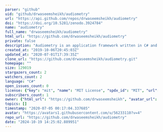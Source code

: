 ```yaml
---
parser: "github"
uid: "github/drwaseemsheikh/audiometry"
url: "https://api.github.com/repos/drwaseemsheikh/audiometry"
doi: "https://doi.org/10.5281/zenodo.3924784"
name: "audiometry"
full_name: "drwaseemsheikh/audiometry"
html_url: "https://github.com/drwaseemsheikh/audiometry"
private: false
description: "Audiometry is an application framework written in C# and based on WPF and .NET that enables accurate digital recording, search, analysis, graphical visualization, and reproduction of human audio-vestibular impairment test data to assist in hearing loss or disability diagnosis."
created_at: "2019-10-06T20:45:03Z"
updated_at: "2020-07-01T17:39:35Z"
clone_url: "https://github.com/drwaseemsheikh/audiometry.git"
homepage: ""
size: 129019
stargazers_count: 2
watchers_count: 2
language: "C#"
open_issues_count: 0
license: {"key": "mit", "name": "MIT License", "spdx_id": "MIT", "url": "https://api.github.com/licenses/mit", "node_id": "MDc6TGljZW5zZTEz"}
subscribers_count: 1
owner: {"html_url": "https://github.com/drwaseemsheikh", "avatar_url": "https://avatars1.githubusercontent.com/u/56233110?v=4", "login": "drwaseemsheikh", "type": "User"}
topics: []
timestamp: "2020-07-05 00:17:04.337685"
avatar: "https://avatars1.githubusercontent.com/u/56233110?v=4"
repo_url: "https://github.com/drwaseemsheikh/audiometry"
date: "2024-10-19 14:25:02.889951"
---
```

